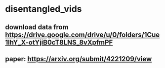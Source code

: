 # disentangled_vids

## download data from https://drive.google.com/drive/u/0/folders/1Cue1lhY_X-otYjiB0cT8LNS_8vXpfmPF

## paper: https://arxiv.org/submit/4221209/view
